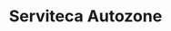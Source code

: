 ---
title: "Serviteca Autozone"
url: /puerto-gaitan/serviteca-autozone/
shop: reparación de automóviles
---